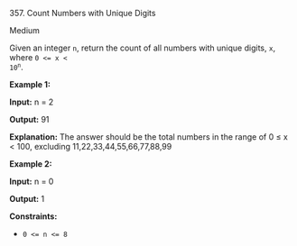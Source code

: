﻿357\. Count Numbers with Unique Digits

Medium

Given an integer `n`, return the count of all numbers with unique digits, `x`, where <code>0 <= x < 10<sup>n</sup></code>.

**Example 1:**

**Input:** n = 2

**Output:** 91

**Explanation:** The answer should be the total numbers in the range of 0 ≤ x < 100, excluding 11,22,33,44,55,66,77,88,99

**Example 2:**

**Input:** n = 0

**Output:** 1

**Constraints:**

*   `0 <= n <= 8`